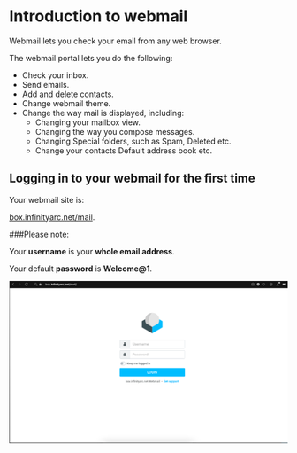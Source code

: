 # Introduction to webmail


Webmail lets you check your email from any web browser.

The webmail portal lets you do the following:

* Check your inbox.
* Send emails.
* Add and delete contacts.
* Change webmail theme.
* Change the way mail is displayed, including:
    * Changing your mailbox view.
    * Changing the way you compose messages.
    * Changing Special folders, such as Spam, Deleted etc.
    * Change your contacts Default address book etc.

## Logging in to your webmail for the first time

Your webmail site is:

[box.infinityarc.net/mail](https://box.infinityarc.net/mail).

###Please note:

Your **username** is your **whole email address**.

Your default **password** is **Welcome@1**.

![image.png](/.attachments/image-3109f6cc-0035-4be4-8b1b-d50ff1747106.png)
